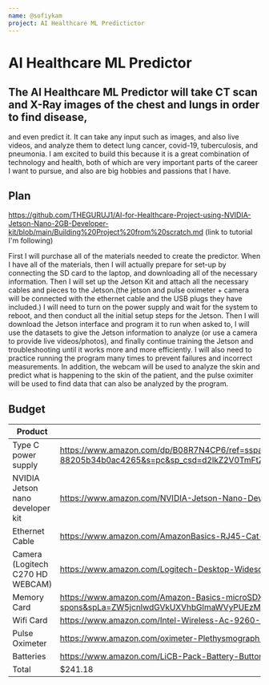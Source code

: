 ```yaml
---
name: @sofiykam
project: AI Healthcare ML Predictictor
---
```


# AI Healthcare ML Predictor

## The AI Healthcare ML Predictor will take CT scan and X-Ray images of the chest and lungs in order to find disease, 
and even predict it. It can take any input such as images, and also live videos, and analyze them to detect lung cancer, 
covid-19, tuberculosis, and pneumonia. I am excited to build this because it is a great combination of technology and health, 
both of which are very important parts of the career I want to pursue, and also are big hobbies and passions that I have. 


## Plan

https://github.com/THEGURUJ1/AI-for-Healthcare-Project-using-NVIDIA-Jetson-Nano-2GB-Developer-kit/blob/main/Building%20Project%20from%20scratch.md
(link to tutorial I'm following)

First I will purchase all of the materials needed to create the predictor. 
When I have all of the materials, then I will actually prepare for set-up by connecting the SD card to the laptop, 
and downloading all of the necessary information. Then I will set up the Jetson Kit and attach all the necessary 
cables and pieces to the Jetson.(the jetson and pulse oximeter + camera will be connected with the ethernet cable and the USB plugs they have included.)
I will need to turn on the power supply and wait for the system to reboot, and then conduct 
all the initial setup steps for the Jetson. Then I will download the Jetson interface and program it to run when asked to, 
I will use the datasets to give the Jetson information to analyze (or use a camera to provide live videos/photos), 
and finally continue training the Jetson and troubleshooting until it works more and more efficiently. I will 
also need to practice running the program many times to prevent failures and incorrect measurements. In addition, the webcam 
will be used to analyze the skin and predict what is happening to the skin of the patient, 
and the pulse oximiter will be used to find data that can also be analyzed by the program. 

## Budget

| Product         | Supplier/Link                         | Cost   |
| --------------- | ------------------------------------- | ------ |
| Type C power supply   | https://www.amazon.com/dp/B08R7N4CP6/ref=sspa_dk_detail_3psc=1&pd_rd_i=B08R7N4CP6&pd_rd_w=MF4j6&contentid=amzn1.sym.dd2c6db76626-466d-bf04-9570e69a7df0&pf_rd_p=dd2c6db7-6626-466d-bf04-9570e69a7df0&pf_rd_r=N1XSQFM38F0KSV7X9CQ7&pd_rd_wg=x2yBP&pd_rd_r=27a3942d-ac16-4539-88205b34b0ac4265&s=pc&sp_csd=d2lkZ2V0TmFtZT1zcF9kZXRhaWxfdGhlbWF0aWM&spLa=ZW5jcnlwdGVkUXVhbGlmaWVyPUEyRjNTN1pENDc1UDRJJmVuY3J5cHRlZElkPUEwMTA3OTA5MjJOQ01QRUNTQk45RyZlbmNyeXB0ZWRBZElkPUEwMjg0MjM4MVY3TjJMNlA4V1NIQSZ3aWRnZXROYW1lPXNwX2RldGFpbF90aGVtYXRpYyZhY3Rpb249Y2xpY2tSZWRpcmVjdCZkb05vdExvZ0NsaWNrPXRydWU | $8.59  |
| NVIDIA Jetson nano developer kit | https://www.amazon.com/NVIDIA-Jetson-Nano-Developer-945-13450-0000-100/dp/B084DSDDLT/ref=sr_1_2crid=35M189S5Q9LT3&keywords=nvidia+jetson+nano+developer+kit+2gb&qid=1672350344&sprefix=nvidia+jetson+nano+developer+kit+2gb%2Caps%2C133&sr=8-2  | $149.00 |
| Ethernet Cable |https://www.amazon.com/AmazonBasics-RJ45-Cat-6-Ethernet-Patch-Cable-25-Feet-7-6-Meters/dp/B00N2VIWPY/ref=sr_1_3?crid=3G4N4R2JV0HAO&keywords=ethernet%2Bcable&qid=1672351370&sprefix=ethernet%2Bcable%2Caps%2C109&sr=8-3&th=1| $6.50|
| Camera (Logitech C270 HD WEBCAM) | https://www.amazon.com/Logitech-Desktop-Widescreen-Calling-Recording/dp/B004FHO5Y6/ref=sr_1_1?crid=29DTQJIO6B0YV&keywords=Camera%2B(Logitech%2BC270%2BHD%2BWEBCAM)&qid=1672351499&sprefix=camera%2Blogitech%2Bc270%2Bhd%2Bwebcam%2B%2Caps%2C103&sr=8-1&th=1| $24.99|
| Memory Card | https://www.amazon.com/Amazon-Basics-microSDXC-Memory-Adapter/dp/B08TJRVWV1/ref=sr_1_1_sspa?crid=FUSLKI6K20T7&keywords=memory%2Bcard&qid=1672351539&sprefix=memory%2Bcard%2Caps%2C113&sr=8-1-spons&spLa=ZW5jcnlwdGVkUXVhbGlmaWVyPUEzM1lOMklNUUxVRTBaJmVuY3J5cHRlZElkPUEwMjY2NDQxNFlBSU5VWllRQVhJJmVuY3J5cHRlZEFkSWQ9QTA2Njg3NDYzM1dDMk5KQ0QyMEJZJndpZGdldE5hbWU9c3BfYXRmJmFjdGlvbj1jbGlja1JlZGlyZWN0JmRvTm90TG9nQ2xpY2s9dHJ1ZQ&th=1| $13.77|
|Wifi Card| https://www.amazon.com/Intel-Wireless-Ac-9260-2230-Gigabit/dp/B079QH5KW1/ref=sr_1_3?crid=2A4SQN5GIWXPM&keywords=wifi+card+intel+9260&qid=1672425982&sprefix=wifi+card+intel+9260%2Caps%2C125&sr=8-3| $13.35|
|Pulse Oximeter| https://www.amazon.com/oximeter-Plethysmograph-Perfusion-portable-included/dp/B09XBC9MN3/ref=sr_1_24?keywords=pulse+oximeter+finger&qid=1672426825&sr=8-24| $19.99|
|Batteries| https://www.amazon.com/LiCB-Pack-Battery-Button-Batteries/dp/B085TBTNMC/ref=sr_1_5?crid=2XYF461OJBIUV&keywords=batteries&qid=1672427096&refinements=p_36%3A-600&rnid=386636011&sprefix=batterie%2Caps%2C121&sr=8-5&th=1| $4.99|
| Total | $241.18 |
